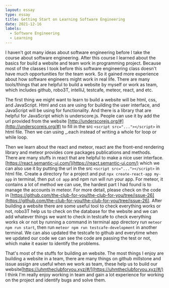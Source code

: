 ```yaml
---
layout: essay
type: essay
title: Getting Start on Learning Software Engineering
date: 2021-12-16
labels:
  - Software Engineering
  - Learning
---
```

I haven't got many ideas about software engineering before I take the course about software engineering. After this course I learned about the basics for build a website and team work in programming project. Because most of the classes I took before this software engineering class doesn't have much opportunities for the team work. So it gained more experience about how software engineers might work in real life. There are many tools/things that are helpful to build a website by myself or work as team, which includes github, robo3T, intelliJ, testcafe, meteor, react, and etc.

The first thing we might want to learn to build a website will be html, css, and JavaScript. Html and css are using for building the user interface, and JavaScript will be using for functionality. And there is a library that are helpful for JavaScript which is underscore.js. People can use it by add the url provided from the website [http://underscorejs.org/#](http://underscorejs.org/#) to fill in the src ```<script src="..."></script>``` in html file. Then we can using _.each instead of writing a whole for loop or while loop.

Then we learn about the react and meteor, react are the front-end rendering library and meteor provides core packages publications and methods. There are many stuffs in react that are helpful to make a nice user interface. [https://react.semantic-ui.com/](https://react.semantic-ui.com/) which we can also use it by putting the url in the src ```<script src="..."></script>``` in html file. Create a directory for a project and put ```npx create-react-app my-app``` in terminal, then put ```cd app``` and npm run will run your app. For meteor, it contains a lot of method we can use, the hardest part I had found is to manage the accounts in meteor. For more detail, please check on the code in [https://github.com/the-club-for-you/the-club-for-you/tree/issue-26](https://github.com/the-club-for-you/the-club-for-you/tree/issue-26). After building a website there are some useful tool to check everything works or not, robo3T help us to check on the database for the website and we can add whatever things we want to check in testcafe to check everything works ok or not by running a command in terminal app directory run ```meteor npm run start```, then run ```meteor npm run testcafe-development``` in another terminal. We can also updated the testcafe to github and everytime when we updated our code we can see the code are passing the test or not, which make it easier to identify the problems.

That's most of the stuffs for building an website. The most things I enjoy are building a website in a team, there are many things on github millstone and issue assign are useful when we work as team, these help us to build our website[https://uhmtheclubforyou.xyz/#/](https://uhmtheclubforyou.xyz/#/) I think I'm really enjoy working in team and gain a lot experience for working on the project and identify bugs and solve them.

